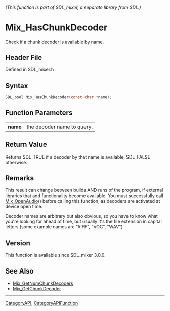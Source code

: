 ###### (This function is part of SDL_mixer, a separate library from SDL.)
# Mix_HasChunkDecoder

Check if a chunk decoder is available by name.

## Header File

Defined in SDL_mixer.h

## Syntax

```c
SDL_bool Mix_HasChunkDecoder(const char *name);

```

## Function Parameters

|              |                            |
| ------------ | -------------------------- |
| **name**     | the decoder name to query. |

## Return Value

Returns SDL_TRUE if a decoder by that name is available, SDL_FALSE
otherwise.

## Remarks

This result can change between builds AND runs of the program, if external
libraries that add functionality become available. You must successfully
call [Mix_OpenAudio](Mix_OpenAudio)() before calling this function, as
decoders are activated at device open time.

Decoder names are arbitrary but also obvious, so you have to know what
you're looking for ahead of time, but usually it's the file extension in
capital letters (some example names are "AIFF", "VOC", "WAV").

## Version

This function is available since SDL_mixer 3.0.0.

## See Also

* [Mix_GetNumChunkDecoders](Mix_GetNumChunkDecoders)
* [Mix_GetChunkDecoder](Mix_GetChunkDecoder)

----
[CategoryAPI](CategoryAPI), [CategoryAPIFunction](CategoryAPIFunction)

